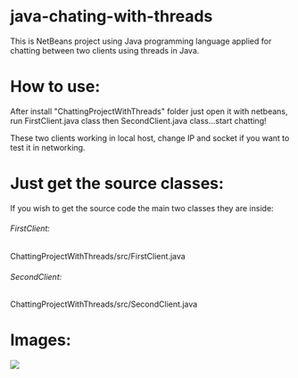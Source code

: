 java-chating-with-threads
=========================

This is NetBeans project using Java programming language applied for chatting between two clients using threads in Java.

# How to use:
After install "ChattingProjectWithThreads" folder just open it with netbeans, run FirstClient.java class then SecondClient.java class...start chatting!

These two clients working in local host, change IP and socket if you want to test it in networking.

# Just get the source classes:
If you wish to get the source code the main two classes they are inside: 

###### FirstClient:
ChattingProjectWithThreads/src/FirstClient.java

###### SecondClient:
ChattingProjectWithThreads/src/SecondClient.java

# Images: 
![](https://dl.dropboxusercontent.com/s/eu4ah76vnfvtiub/4548.PNG)
